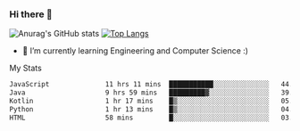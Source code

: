 ### Hi there 👋

![Anurag's GitHub stats](https://github-readme-stats.vercel.app/api?username=MatteoIorio11&show_icons=true&theme=dark) 
[![Top Langs](https://github-readme-stats.vercel.app/api/top-langs/?username=MatteoIorio11&theme=dark)](https://github.com/MatteoIorio11/github-readme-stats)

- 🌱 I’m currently learning Engineering and Computer Science :)

<!--
**MatteoIorio11/MatteoIorio11** is a ✨ _special_ ✨ repository because its `README.md` (this file) appears on your GitHub profile.

Here are some ideas to get you started:

- 🔭 I’m currently working on ...
- 🌱 I’m currently learning ...
- 👯 I’m looking to collaborate on ...
- 🤔 I’m looking for help with ...
- 💬 Ask me about ...
- 📫 How to reach me: ...
- 😄 Pronouns: ...
- ⚡ Fun fact: ...
-->
My Stats
<!--START_SECTION:waka-->

```txt
JavaScript              11 hrs 11 mins  ███████████░░░░░░░░░░░░░░   44.03 %
Java                    9 hrs 59 mins   █████████▓░░░░░░░░░░░░░░░   39.30 %
Kotlin                  1 hr 17 mins    █▒░░░░░░░░░░░░░░░░░░░░░░░   05.07 %
Python                  1 hr 13 mins    █▒░░░░░░░░░░░░░░░░░░░░░░░   04.79 %
HTML                    58 mins         █░░░░░░░░░░░░░░░░░░░░░░░░   03.84 %
```

<!--END_SECTION:waka-->

